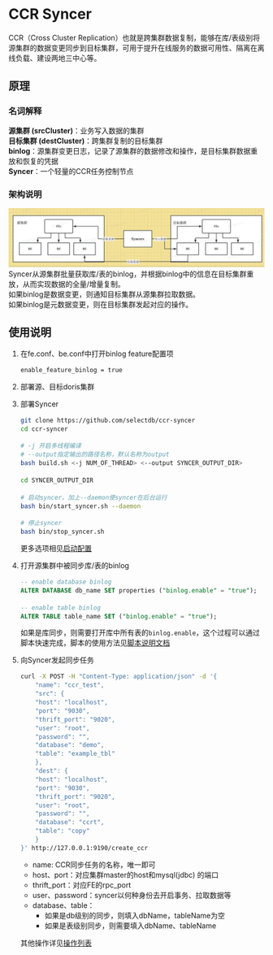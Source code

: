 # CCR Syncer
CCR（Cross Cluster Replication）也就是跨集群数据复制，能够在库/表级别将源集群的数据变更同步到目标集群，可用于提升在线服务的数据可用性、隔离在离线负载、建设两地三中心等。
## 原理
### 名词解释  
**源集群 (srcCluster)**：业务写入数据的集群  
**目标集群 (destCluster)**：跨集群复制的目标集群  
**binlog**：源集群变更日志，记录了源集群的数据修改和操作，是目标集群数据重放和恢复的凭据  
**Syncer**：一个轻量的CCR任务控制节点
### 架构说明
![framework](doc/pic/framework.png)  
Syncer从源集群批量获取库/表的binlog，并根据binlog中的信息在目标集群重放，从而实现数据的全量/增量复制。  
如果binlog是数据变更，则通知目标集群从源集群拉取数据。  
如果binlog是元数据变更，则在目标集群发起对应的操作。  
## 使用说明
1. 在fe.conf、be.conf中打开binlog feature配置项  
    ```bash
    enable_feature_binlog = true
    ```
2. 部署源、目标doris集群
3. 部署Syncer  
    ```bash
    git clone https://github.com/selectdb/ccr-syncer
    cd ccr-syncer

    # -j 开启多线程编译
    # --output指定输出的路径名称，默认名称为output
    bash build.sh <-j NUM_OF_THREAD> <--output SYNCER_OUTPUT_DIR>

    cd SYNCER_OUTPUT_DIR

    # 启动syncer，加上--daemon使syncer在后台运行
    bash bin/start_syncer.sh --daemon

    # 停止syncer
    bash bin/stop_syncer.sh
    ```
    更多选项相见[启动配置](doc/start_syncer.md)
4. 打开源集群中被同步库/表的binlog
    ```sql
    -- enable database binlog
    ALTER DATABASE db_name SET properties ("binlog.enable" = "true");

    -- enable table binlog
    ALTER TABLE table_name SET ("binlog.enable" = "true");
    ```
    如果是库同步，则需要打开库中所有表的`binlog.enable`，这个过程可以通过脚本快速完成，脚本的使用方法见[脚本说明文档](doc/db_enable_binlog.md)  
5. 向Syncer发起同步任务
    ```bash
    curl -X POST -H "Content-Type: application/json" -d '{
        "name": "ccr_test",
        "src": {
        "host": "localhost",
        "port": "9030",
        "thrift_port": "9020",
        "user": "root",
        "password": "",
        "database": "demo",
        "table": "example_tbl"
        },
        "dest": {
        "host": "localhost",
        "port": "9030",
        "thrift_port": "9020",
        "user": "root",
        "password": "",
        "database": "ccrt",
        "table": "copy"
        }
    }' http://127.0.0.1:9190/create_ccr
    ```
    - name: CCR同步任务的名称，唯一即可
    - host、port：对应集群master的host和mysql(jdbc) 的端口
    - thrift_port：对应FE的rpc_port
    - user、password：syncer以何种身份去开启事务、拉取数据等
    - database、table：
        - 如果是db级别的同步，则填入dbName，tableName为空
        - 如果是表级别同步，则需要填入dbName、tableName  


    其他操作详见[操作列表](doc/operations.md)